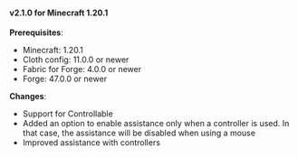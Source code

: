 #### v2.1.0 for Minecraft 1.20.1

**Prerequisites**:
- Minecraft: 1.20.1
- Cloth config: 11.0.0 or newer
- Fabric for Forge: 4.0.0 or newer
- Forge: 47.0.0 or newer

**Changes**:
- Support for Controllable
- Added an option to enable assistance only when a controller is used. In that case,
the assistance will be disabled when using a mouse
- Improved assistance with controllers
